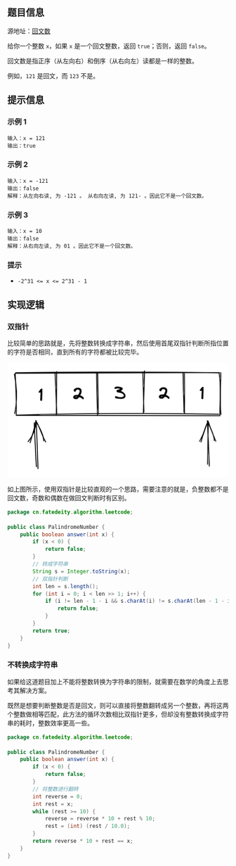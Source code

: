 
<!--more-->

## 题目信息

源地址：[回文数](https://leetcode.cn/problems/palindrome-number/)

给你一个整数 `x`，如果 `x` 是一个回文整数，返回 `true`；否则，返回 `false`。

回文数是指正序（从左向右）和倒序（从右向左）读都是一样的整数。

例如，`121` 是回文，而 `123` 不是。

## 提示信息

### 示例 1

```plaintext
输入：x = 121
输出：true
```

### 示例 2

```plaintext
输入：x = -121
输出：false
解释：从左向右读, 为 -121 。 从右向左读, 为 121- 。因此它不是一个回文数。
```

### 示例 3

```plaintext
输入：x = 10
输出：false
解释：从右向左读, 为 01 。因此它不是一个回文数。
```

### 提示

* `-2^31 <= x <= 2^31 - 1`

## 实现逻辑

### 双指针

比较简单的思路就是，先将整数转换成字符串，然后使用首尾双指针判断所指位置的字符是否相同，直到所有的字符都被比较完毕。

![回文数01](assets/回文数01.png)

如上图所示，使用双指针是比较直观的一个思路，需要注意的就是，负整数都不是回文数，奇数和偶数在做回文判断时有区别。

```java
package cn.fatedeity.algorithm.leetcode;

public class PalindromeNumber {
    public boolean answer(int x) {
        if (x < 0) {
            return false;
        }
        // 转成字符串
        String s = Integer.toString(x);
        // 双指针判断
        int len = s.length();
        for (int i = 0; i < len >> 1; i++) {
            if (i != len - 1 - i && s.charAt(i) != s.charAt(len - 1 - i)) {
                return false;
            }
        }
        return true;
    }
}
```

### 不转换成字符串

如果给这道题目加上不能将整数转换为字符串的限制，就需要在数学的角度上去思考其解决方案。

既然是想要判断整数是否是回文，则可以直接将整数翻转成另一个整数，再将这两个整数做相等匹配，此方法的循环次数相比双指针更多，但却没有整数转换成字符串的耗时，整数效率更高一些。

```java
package cn.fatedeity.algorithm.leetcode;

public class PalindromeNumber {
    public boolean answer(int x) {
        if (x < 0) {
            return false;
        }
        // 将整数进行翻转
        int reverse = 0;
        int rest = x;
        while (rest >= 10) {
            reverse = reverse * 10 + rest % 10;
            rest = (int) (rest / 10.0);
        }
        return reverse * 10 + rest == x;
    }
}
```

